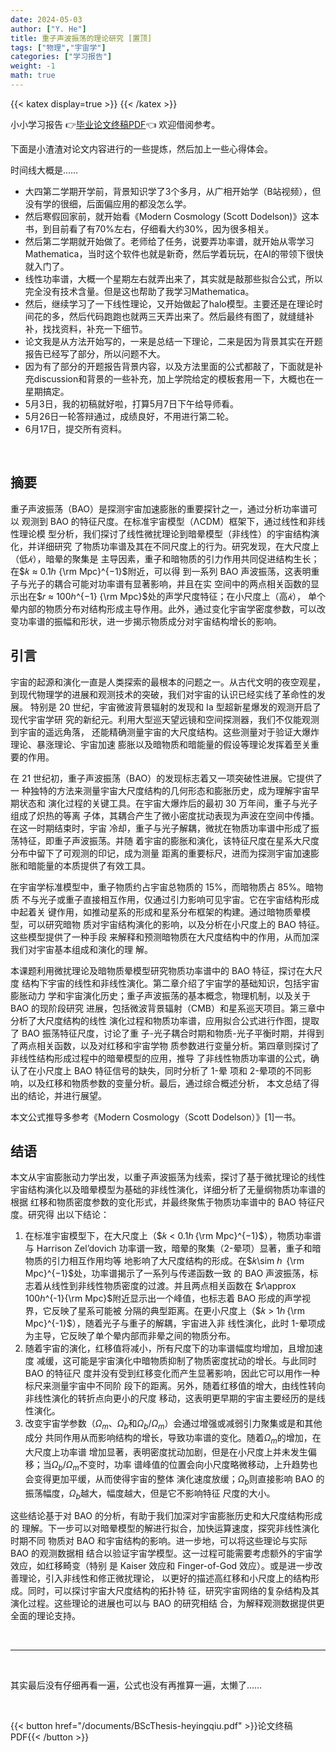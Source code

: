 ```yaml
---
date: 2024-05-03
author: ["Y. He"]
title: 重子声波振荡的理论研究 [置顶]
tags: ["物理","宇宙学"]
categories: ["学习报告"]
weight: -1
math: true
---
```


{{< katex display=true >}}
{{< /katex >}}

小小学习报告 👉[毕业论文终稿PDF](/documents/BScThesis-heyingqiu.pdf)👈 欢迎借阅参考。

<!--more-->

下面是小渣渣对论文内容进行的一些提炼，然后加上一些心得体会。

时间线大概是……

- 大四第二学期开学前，背景知识学了3个多月，从广相开始学（B站视频），但没有学的很细，后面偏应用的都没怎么学。
- 然后寒假回家前，就开始看《Modern Cosmology (Scott Dodelson)》这本书，到目前看了有70%左右，仔细看大约30%，因为很多相关。
- 然后第二学期就开始做了。老师给了任务，说要弄功率谱，就开始从零学习Mathematica，当时这个软件也就是新奇，然后学着玩玩，在AI的带领下很快就入门了。
- 线性功率谱，大概一个星期左右就弄出来了，其实就是敲那些拟合公式，所以完全没有技术含量。但是这也帮助了我学习Mathematica。
- 然后，继续学习了一下线性理论，又开始做起了halo模型。主要还是在理论时间花的多，然后代码跑跑也就两三天弄出来了。然后最终有图了，就缝缝补补，找找资料，补充一下细节。
- 论文我是从方法开始写的，一来是总结一下理论，二来是因为背景其实在开题报告已经写了部分，所以问题不大。
- 因为有了部分的开题报告背景内容，以及方法里面的公式都敲了，下面就是补充discussion和背景的一些补充，加上学院给定的模板套用一下，大概也在一星期搞定。
- 5月3日，我的初稿就好啦，打算5月7日下午给导师看。
- 5月26日一轮答辩通过，成绩良好，不用进行第二轮。
- 6月17日，提交所有资料。

<br>

## 摘要

重子声波振荡（BAO）是探测宇宙加速膨胀的重要探针之一，通过分析功率谱可以
观测到 BAO 的特征尺度。在标准宇宙模型（ΛCDM）框架下，通过线性和非线性理论模
型分析，我们探讨了线性微扰理论到暗晕模型（非线性）的宇宙结构演化，并详细研究
了物质功率谱及其在不同尺度上的行为。研究发现，在大尺度上（低$𝑘$），暗晕的聚集是
主导因素，重子和暗物质的引力作用共同促进结构生长；在$𝑘 ≈ 0.1ℎ {\rm Mpc}^{−1}$附近，可以得
到一系列 BAO 声波振荡，这表明重子与光子的耦合可能对功率谱有显著影响，并且在实
空间中的两点相关函数的显示出在$𝑟 ≈ 100ℎ^{−1} {\rm Mpc}$处的声学尺度特征；在小尺度上（高$𝑘$），
单个晕内部的物质分布对结构形成主导作用。此外，通过变化宇宙学密度参数，可以改
变功率谱的振幅和形状，进一步揭示物质成分对宇宙结构增长的影响。


## 引言

宇宙的起源和演化一直是人类探索的最根本的问题之一。从古代文明的夜空观星，
到现代物理学的进展和观测技术的突破，我们对宇宙的认识已经实线了革命性的发展。
特别是 20 世纪，宇宙微波背景辐射的发现和 Ia 型超新星爆发的观测开启了现代宇宙学研
究的新纪元。利用大型巡天望远镜和空间探测器，我们不仅能观测到宇宙的遥远角落，
还能精确测量宇宙的大尺度结构。这些测量对于验证大爆炸理论、暴涨理论、宇宙加速
膨胀以及暗物质和暗能量的假设等理论发挥着至关重要的作用。

在 21 世纪初，重子声波振荡（BAO）的发现标志着又一项突破性进展。它提供了一
种独特的方法来测量宇宙大尺度结构的几何形态和膨胀历史，成为理解宇宙早期状态和
演化过程的关键工具。在宇宙大爆炸后的最初 30 万年间，重子与光子组成了炽热的等离
子体，其耦合产生了微小密度扰动表现为声波在空间中传播。在这一时期结束时，宇宙
冷却，重子与光子解耦，微扰在物质功率谱中形成了振荡特征，即重子声波振荡。并随
着宇宙的膨胀和演化，该特征尺度在星系大尺度分布中留下了可观测的印记，成为测量
距离的重要标尺，进而为探测宇宙加速膨胀和暗能量的本质提供了有效工具。

在宇宙学标准模型中，重子物质约占宇宙总物质的 15%，而暗物质占 85%。暗物质
不与光子或重子直接相互作用，仅通过引力影响可见宇宙。它在宇宙结构形成中起着关
键作用，如推动星系的形成和星系分布框架的构建。通过暗物质晕模型，可以研究暗物
质对宇宙结构演化的影响，以及分析在小尺度上的 BAO 特征。这些模型提供了一种手段
来解释和预测暗物质在大尺度结构中的作用，从而加深我们对宇宙基本组成和演化的理
解。

本课题利用微扰理论及暗物质晕模型研究物质功率谱中的 BAO 特征，探讨在大尺度
结构下宇宙的线性和非线性演化。第二章介绍了宇宙学的基础知识，包括宇宙膨胀动力
学和宇宙演化历史；重子声波振荡的基本概念，物理机制，以及关于 BAO 的现阶段研究
进展，包括微波背景辐射（CMB）和星系巡天项目。第三章中分析了大尺度结构的线性
演化过程和物质功率谱，应用拟合公式进行作图，提取了 BAO 振荡特征尺度，讨论了重
子-光子耦合时期和物质-光子平衡时期，并得到了两点相关函数，以及对红移和宇宙学物
质参数进行变量分析。第四章则探讨了非线性结构形成过程中的暗晕模型的应用，推导
了非线性物质功率谱的公式，确认了在小尺度上 BAO 特征信号的缺失，同时分析了 1-晕
项和 2-晕项的不同影响，以及红移和物质参数的变量分析。最后，通过综合概述分析，
本文总结了得出的结论，并进行展望。

本文公式推导多参考《Modern Cosmology（Scott Dodelson）》[1]一书。

## 结语

本文从宇宙膨胀动力学出发，以重子声波振荡为线索，探讨了基于微扰理论的线性
宇宙结构演化以及暗晕模型为基础的非线性演化，详细分析了无量纲物质功率谱的根据
红移和物质密度参数的变化形式，并最终聚焦于物质功率谱中的 BAO 特征尺度。研究得
出以下结论：
1. 在标准宇宙模型下，在大尺度上（$𝑘 < 0.1ℎ {\rm Mpc}^{−1}$），物质功率谱与 Harrison Zel’dovich 功率谱一致，暗晕的聚集（2-晕项）显著，重子和暗物质的引力相互作用均等
地影响了大尺度结构的形成。在$𝑘\sim ℎ  {\rm Mpc}^{−1}$处，功率谱揭示了一系列与传递函数一致
的 BAO 声波振荡，标志着从线性到非线性物质密度的过渡。并且两点相关函数在 $𝑟\approx 100ℎ^{-1}{\rm Mpc}$附近显示出一个峰值，也标志着 BAO 形成的声学视界，它反映了星系可能被
分隔的典型距离。在更小尺度上（$𝑘 > 1ℎ {\rm Mpc}^{-1}$），随着光子与重子的解耦，宇宙进入非
线性演化，此时 1-晕项成为主导，它反映了单个晕内部而非晕之间的物质分布。
2. 随着宇宙的演化，红移值将减小，所有尺度下的功率谱幅度均增加，且增加速度
减缓，这可能是宇宙演化中暗物质抑制了物质密度扰动的增长。与此同时 BAO 的特征尺
度并没有受到红移变化而产生显著影响，因此它可以用作一种标尺来测量宇宙中不同阶
段下的距离。另外，随着红移值的增大，由线性转向非线性演化的转折点向更小的尺度
移动，这表明更早期的宇宙主要经历的是线性演化。
3. 改变宇宙学参数（$Ω_m$、$Ω_b$和$Ω_b/Ω_m$）会通过增强或减弱引力聚集或是和其他成分
共同作用从而影响结构的增长，导致功率谱的变化。随着$Ω_m$的增加，在大尺度上功率谱
增加显著，表明密度扰动加剧，但是在小尺度上并未发生偏移；当$Ω_b/Ω_m$不变时，功率
谱峰值的位置会向小尺度略微移动，上升趋势也会变得更加平缓，从而使得宇宙的整体
演化速度放缓；$Ω_b$则直接影响 BAO 的振荡幅度，$Ω_b$越大，幅度越大，但是它不影响特征
尺度的大小。

这些结论基于对 BAO 的分析，有助于我们加深对宇宙膨胀历史和大尺度结构形成的
理解。下一步可以对暗晕模型的解进行拟合，加快运算速度，探究非线性演化时期不同
物质对 BAO 和宇宙结构的影响。进一步地，可以将这些理论与实际 BAO 的观测数据相
结合以验证宇宙学模型。这一过程可能需要考虑额外的宇宙学效应，如红移畸变（特别
是 Kaiser 效应和 Finger-of-God 效应）。或是进一步改善理论，引入非线性和修正微扰理论，
以更好的描述高红移和小尺度上的结构形成。同时，可以探讨宇宙大尺度结构的拓扑特
征，研究宇宙网络的复杂结构及其演化过程。这些理论的进展也可以与 BAO 的研究相结
合，为解释观测数据提供更全面的理论支持。

<br>

---

<br>

其实最后没有仔细再看一遍，公式也没有再推算一遍，太懒了…… 
 
<br>

{{< button href="/documents/BScThesis-heyingqiu.pdf" >}}论文终稿 PDF{{< /button >}}
